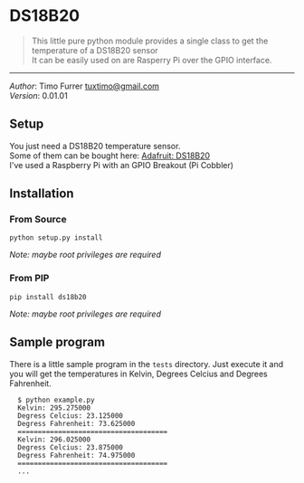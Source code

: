 # DS18B20
> This little pure python module provides a single class to get the temperature of a DS18B20 sensor<br>
> It can be easily used on are Rasperry Pi over the GPIO interface.

***

*Author*: Timo Furrer <tuxtimo@gmail.com><br>
*Version*: 0.01.01

## Setup

You just need a DS18B20 temperature sensor. <br>
Some of them can be bought here: [Adafruit: DS18B20](https://www.adafruit.com/search?q=DS18B20) <br>
I've used a Raspberry Pi with an GPIO Breakout (Pi Cobbler)

## Installation

### From Source

    python setup.py install

*Note: maybe root privileges are required*

### From PIP

    pip install ds18b20

*Note: maybe root privileges are required*

## Sample program

There is a little sample program in the `tests` directory.
Just execute it and you will get the temperatures in Kelvin, Degrees Celcius and Degrees Fahrenheit.

      $ python example.py
      Kelvin: 295.275000
      Degress Celcius: 23.125000
      Degress Fahrenheit: 73.625000
      =====================================
      Kelvin: 296.025000
      Degress Celcius: 23.875000
      Degress Fahrenheit: 74.975000
      =====================================
      ...
